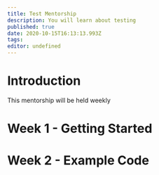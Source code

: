 ```yaml
---
title: Test Mentorship
description: You will learn about testing
published: true
date: 2020-10-15T16:13:13.993Z
tags: 
editor: undefined
---
```


# Introduction

This mentorship will be held weekly

# Week 1 - Getting Started


# Week 2 - Example Code